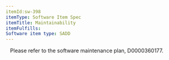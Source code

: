 ```yaml
---
itemId:sw-398
itemType: Software Item Spec
itemTitle: Maintainability
itemFulfills: 
Software item type: SADD
---
```

 
 Please refer to the software maintenance plan, D0000360177.
